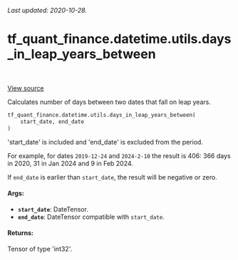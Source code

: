 <!--
This file is generated by a tool. Do not edit directly.
For open-source contributions the docs will be updated automatically.
-->

*Last updated: 2020-10-28.*

<div itemscope itemtype="http://developers.google.com/ReferenceObject">
<meta itemprop="name" content="tf_quant_finance.datetime.utils.days_in_leap_years_between" />
<meta itemprop="path" content="Stable" />
</div>

# tf_quant_finance.datetime.utils.days_in_leap_years_between

<!-- Insert buttons and diff -->

<table class="tfo-notebook-buttons tfo-api" align="left">
</table>

<a target="_blank" href="https://github.com/google/tf-quant-finance/blob/master/tf_quant_finance/datetime/date_utils.py">View source</a>



Calculates number of days between two dates that fall on leap years.

```python
tf_quant_finance.datetime.utils.days_in_leap_years_between(
    start_date, end_date
)
```



<!-- Placeholder for "Used in" -->

'start_date' is included and 'end_date' is excluded from the period.

For example, for dates `2019-12-24` and `2024-2-10` the result is
406: 366 days in 2020, 31 in Jan 2024 and 9 in Feb 2024.

If `end_date` is earlier than `start_date`, the result will be negative or
zero.

#### Args:


* <b>`start_date`</b>: DateTensor.
* <b>`end_date`</b>: DateTensor compatible with `start_date`.


#### Returns:

Tensor of type 'int32'.
